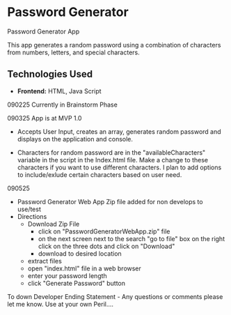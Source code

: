 # Password Generator
Password Generator App


This app generates a random password using a combination of characters from numbers, letters, and special characters.

## Technologies Used
* **Frontend:** HTML, Java Script

090225
Currently in Brainstorm Phase

090325
App is at MVP 1.0
- Accepts User Input, creates an array, generates random password and displays on the application and console.

- Characters for random password are in the "availableCharacters" variable in the script in the Index.html file. Make a change to these characters if you want to use different characters. I plan to add options to include/exlude certain characters based on user need.

090525
- Password Generator Web App Zip file added for non develops to use/test
- Directions
    - Download Zip File
        - click on "PasswordGeneratorWebApp.zip" file
        - on the next screen next to the search "go to file" box on the right click on the three dots and click on "Download"
        - download to desired location
    - extract files
    - open "index.html" file in a web browser
    - enter your password length
    - click "Generate Password" button


To down
Developer Ending Statement - Any questions or comments please let me know. Use at your own Peril....